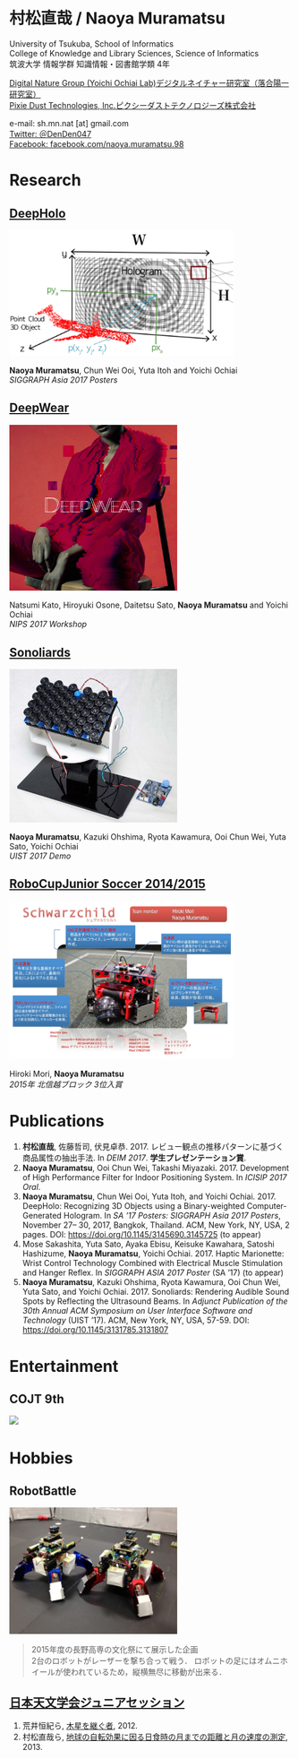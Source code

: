 # 村松直哉 / Naoya Muramatsu
University of Tsukuba, School of Informatics  
College of Knowledge and Library Sciences, Science of Informatics  
筑波大学 情報学群 知識情報・図書館学類 4年


[Digital Nature Group (Yoichi Ochiai Lab)デジタルネイチャー研究室（落合陽一研究室）](http://digitalnature.slis.tsukuba.ac.jp/2016/12/naoya-muramatsu/)  
[Pixie Dust Technologies, Inc.ピクシーダストテクノロジーズ株式会社](http://pixiedusttech.com/naoya-muramatsu/)


e-mail: sh.mn.nat [at] gmail.com  
[Twitter: ＠DenDen047](https://twitter.com/DenDen047)  
[Facebook: facebook.com/naoya.muramatsu.98](https://www.facebook.com/naoya.muramatsu.98)  



# Research

## [DeepHolo](http://digitalnature.slis.tsukuba.ac.jp/2017/11/deepholo/)
<div align="left"><img src="imgs/deepholo.png" width="400"/></div>

**Naoya Muramatsu**, Chun Wei Ooi, Yuta Itoh and Yoichi Ochiai  
*SIGGRAPH Asia 2017 Posters*


## [DeepWear](http://digitalnature.slis.tsukuba.ac.jp/2017/09/deepwear/)
<div align="left"><img src="imgs/deepwear.png" width="300px"/></div>

Natsumi Kato, Hiroyuki Osone, Daitetsu Sato, **Naoya Muramatsu** and Yoichi Ochiai  
*NIPS 2017 Workshop*


## [Sonoliards](http://digitalnature.slis.tsukuba.ac.jp/2017/10/sonoliards/)
<div align="left"><img src="imgs/sonoliards.jpg" width="300px"/></div>

**Naoya Muramatsu**, Kazuki Ohshima, Ryota Kawamura, Ooi Chun Wei, Yuta Sato, Yoichi Ochiai  
*UIST 2017 Demo*


## [RoboCupJunior Soccer 2014/2015](http://www.robocupjunior.jp/)
<div align="left"><img src="imgs/robocup.png" width="400px"/></div>

Hiroki Mori, **Naoya Muramatsu**  
*2015年 北信越ブロック 3位入賞*



# Publications

1. **村松直哉**, 佐藤哲司, 伏見卓恭. 2017. レビュー観点の推移パターンに基づく商品属性の抽出手法. In _DEIM 2017_. **学生プレゼンテーション賞**.
2. **Naoya Muramatsu**, Ooi Chun Wei, Takashi Miyazaki. 2017. Development of High Performance Filter for Indoor Positioning System. In _ICISIP 2017 Oral_.
3. **Naoya Muramatsu**, Chun Wei Ooi, Yuta Itoh, and Yoichi Ochiai. 2017. DeepHolo: Recognizing 3D Objects using a Binary-weighted Computer-Generated Hologram. In _SA ’17 Posters: SIGGRAPH Asia 2017 Posters_, November 27– 30, 2017, Bangkok, Thailand. ACM, New York, NY, USA, 2 pages. DOI: https://doi.org/10.1145/3145690.3145725 (to appear)
4. Mose Sakashita, Yuta Sato, Ayaka Ebisu, Keisuke Kawahara, Satoshi Hashizume, **Naoya Muramatsu**, Yoichi Ochiai. 2017. Haptic Marionette: Wrist Control Technology Combined with Electrical Muscle Stimulation and Hanger Reflex. In _SIGGRAPH ASIA 2017 Poster_ (SA ’17) (to appear)
5. **Naoya Muramatsu**, Kazuki Ohshima, Ryota Kawamura, Ooi Chun Wei, Yuta Sato, and Yoichi Ochiai. 2017. Sonoliards: Rendering Audible Sound Spots by Reflecting the Ultrasound Beams. In _Adjunct Publication of the 30th Annual ACM Symposium on User Interface Software and Technology_ (UIST ’17). ACM, New York, NY, USA, 57-59. DOI: https://doi.org/10.1145/3131785.3131807



# Entertainment

## COJT 9th
[![](http://img.youtube.com/vi/y3YlYkxyvG8/0.jpg)](https://youtu.be/y3YlYkxyvG8?t=3m40s)



# Hobbies

## RobotBattle
<div align="left"><img src="imgs/robotbattle.png" width="300px"/></div>

> 2015年度の長野高専の文化祭にて展示した企画   
> 2台のロボットがレーザーを撃ち合って戦う．
> ロボットの足にはオムニホイールが使われているため，縦横無尽に移動が出来る．


## [日本天文学会ジュニアセッション](http://www.asj.or.jp/jsession/index.html)
1. 荒井恒紀ら, [木星を継ぐ者](http://www.asj.or.jp/jsession/old/2012haru/program.html), 2012.
2. 村松直哉ら, [地球の自転効果に因る日食時の月までの距離と月の速度の測定](http://www.asj.or.jp/jsession/old/2013haru/jsession2013_proceedings.pdf), 2013.

